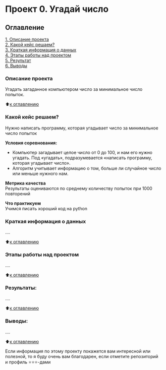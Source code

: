 # Проект 0. Угадай число

## Оглавление  
[1. Описание проекта](https://github.com/herrstaim/SF_repo/tree/main/project_1/README.md#Описание-проекта)  
[2. Какой кейс решаем?](https://github.com/herrstaim/SF_repo/tree/main/project_1/README.md#Какой-кейс-решаем)  
[3. Краткая информация о данных](https://github.com/herrstaim/SF_repo/tree/main/project_1/README.md#Краткая-информация-о-данных)  
[4. Этапы работы над проектом](https://github.com/herrstaim/SF_repo/tree/main/project_1/README.md#Этапы-работы-над-проектом)  
[5. Результат](https://github.com/herrstaim/SF_repo/tree/main/project_1/README.md#Результат)    
[6. Выводы](https://github.com/herrstaim/SF_repo/tree/main/project_1/README.md#Выводы) 

### Описание проекта    
Угадать загаданное компьютером число за минимальное число попыток.

:arrow_up:[к оглавлению](_)


### Какой кейс решаем?    
Нужно написать программу, которая угадывает число за минимальное число попыток

**Условия соревнования:**  
- Компьютер загадывает целое число от 0 до 100, и нам его нужно угадать. Под «угадать», подразумевается «написать программу, которая угадывает число».
- Алгоритм учитывает информацию о том, больше ли случайное число или меньше нужного нам.

**Метрика качества**     
Результаты оцениваются по среднему количеству попыток при 1000 повторений

**Что практикуем**     
Учимся писать хороший код на python


### Краткая информация о данных
....
  
:arrow_up:[к оглавлению](.README.md#Оглавление)


### Этапы работы над проектом  
....

:arrow_up:[к оглавлению](.README.md#Оглавление)


### Результаты:  
....

:arrow_up:[к оглавлению](.README.md#Оглавление)


### Выводы:  
....

:arrow_up:[к оглавлению](.README.md#Оглавление)


Если информация по этому проекту покажется вам интересной или полезной, то я буду очень вам благодарен, если отметите репозиторий и профиль ⭐️⭐️⭐️-дами